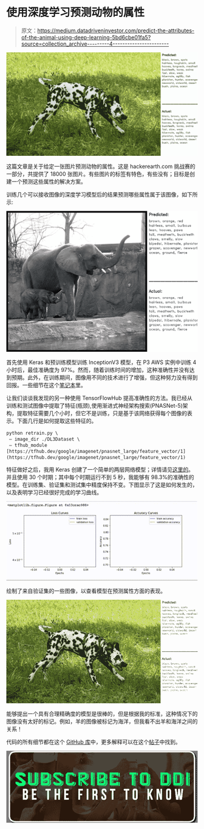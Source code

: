 # 使用深度学习预测动物的属性

> 原文：<https://medium.datadriveninvestor.com/predict-the-attributes-of-the-animal-using-deep-learning-5bd6cbe01fa5?source=collection_archive---------4----------------------->

![](img/cff72aa99f474a3e0202aecb270ebc38.png)

这篇文章是关于给定一张图片预测动物的属性。这是 hackerearth.com 挑战赛的一部分，共提供了 18000 张图片。有些图片的标签有特色，有些没有；目标是创建一个预测这些属性的解决方案。

训练几个可以接收图像的深度学习模型后的结果预测哪些属性属于该图像，如下所示:

![](img/2dccb45cd180b96bde72b1ef6d67cb31.png)

首先使用 Keras 和预训练模型训练 InceptionV3 模型，在 P3 AWS 实例中训练 4 小时后，最佳准确度为 97%。然而，随着训练时间的增加，这种准确性并没有达到预期。此外，在训练期间，图像用不同的技术进行了增强，但这种努力没有得到回报。一些细节在这个[笔记本](https://github.com/moisesvw/dojo/blob/master/challenge/attributes-of-animals/zoo_attributes_inception.ipynb)里。

让我们谈谈我发现的另一种使用 TensorFlowHub 提高准确性的方法。我已经从训练和测试图像中提取了特征(瓶颈),使用渐进式神经架构搜索(PNASNet-5)架构，提取特征需要几个小时，但它不是训练，只是基于该网络获得每个图像的表示。下面几行是如何提取这些特征的。

```
python retrain.py \
 — image_dir ./DL3Dataset \
 — tfhub_module [https://tfhub.dev/google/imagenet/pnasnet_large/feature_vector/1](https://tfhub.dev/google/imagenet/pnasnet_large/feature_vector/1)
```

特征做好之后，我用 Keras 创建了一个简单的两层网络模型；详情请见[这里的](https://github.com/moisesvw/dojo/blob/master/challenge/attributes-of-animals/bottles.ipynb)。并且使用 30 个时期；其中每个时期运行不到 5 秒，我能够有 98.3%的准确性的模型。在训练集、验证集和测试集中精度保持不变。下图显示了这是如何发生的，以及表明学习已经很好完成的学习曲线。

![](img/534556726330334b29afaa0fec1672ae.png)

绘制了来自验证集的一些图像，以查看模型在预测属性方面的表现。

![](img/443cedcce7583b1198eabdb57e463448.png)

能够提出一个具有合理精确度的模型是很棒的，但是根据我的标准，这种情况下的图像没有太好的标记。例如，羊的图像被标记为海洋，但我看不出羊和海洋之间的关系！

代码的所有细节都在这个 [GitHub 库](https://github.com/moisesvw/dojo/tree/master/challenge/attributes-of-animals)中，更多解释可以在这个[帖子](https://moisesvw.github.io/projects/pnasnet-5-transfer-learning-to-predict-animal-attributes/)中找到。

[![](img/77a7e9c7cd800c68bee06b751e8aed70.png)](http://eepurl.com/dw5NFP)